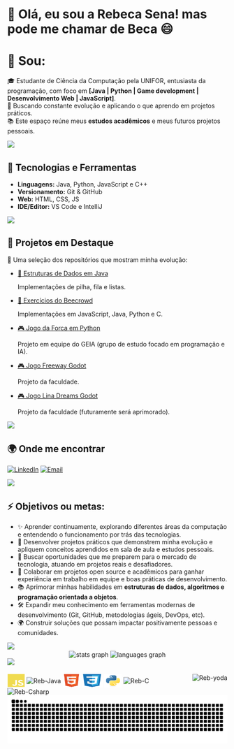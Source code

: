 # 👋 Olá, eu sou a Rebeca Sena! mas pode me chamar de Beca 😄

# 🔭 Sou:
🎓 Estudante de Ciência da Computação pela UNIFOR, entusiasta da programação, com foco em **[Java | Python | Game development | Desenvolvimento Web | JavaScript]**.  
💼 Buscando constante evolução e aplicando o que aprendo em projetos práticos.  
📚 Este espaço reúne meus **estudos acadêmicos** e meus futuros projetos pessoais.

<img src="https://user-images.githubusercontent.com/73097560/115834477-dbab4500-a447-11eb-908a-139a6edaec5c.gif">

## 🔧 Tecnologias e Ferramentas
- **Linguagens:** Java, Python, JavaScript e C++  
- **Versionamento:** Git & GitHub  
- **Web:** HTML, CSS, JS  
- **IDE/Editor:** VS Code e IntelliJ  

<img src="https://user-images.githubusercontent.com/73097560/115834477-dbab4500-a447-11eb-908a-139a6edaec5c.gif">

## 📂 Projetos em Destaque
🌟 Uma seleção dos repositórios que mostram minha evolução:

- [📘 Estruturas de Dados em Java](https://github.com/rebecasena98o/estruturas-de-dados-java)
    
  Implementações de pilha, fila e listas.

- [📘 Exercícios do Beecrowd](https://github.com/rebecasena98o/exercicios-beecrowd)
  
  Implementações em JavaScript, Java, Python e C. 

- [🎮 Jogo da Forca em Python](https://github.com/rebecasena98o/jogo-da-forca-python)
    
  Projeto em equipe do GEIA (grupo de estudo focado em programação e IA).

- [🎮 Jogo Freeway Godot](https://github.com/rebecasena98o/jogo-freeway)
  
  Projeto da faculdade.
  
- [🎮 Jogo Lina Dreams Godot](https://github.com/rebecasena98o/jogo-lina-dreams-godot)
  
  Projeto da faculdade (futuramente será aprimorado).
  
<img src="https://user-images.githubusercontent.com/73097560/115834477-dbab4500-a447-11eb-908a-139a6edaec5c.gif">

## 🌍 Onde me encontrar

[![LinkedIn](https://img.shields.io/badge/LinkedIn-blue?style=for-the-badge&logo=linkedin&logoColor=white)]([https://www.linkedin.com/in/seu-linkedin](https://www.linkedin.com/in/rebeca-sena-3a5b9a371))
[![Email](https://img.shields.io/badge/Email-red?style=for-the-badge&logo=gmail&logoColor=white)](mailto:*r3b3casena@gmail.com)


<img src="https://user-images.githubusercontent.com/73097560/115834477-dbab4500-a447-11eb-908a-139a6edaec5c.gif">

## ⚡ Objetivos ou metas:

- ✨ Aprender continuamente, explorando diferentes áreas da computação e entendendo o funcionamento por trás das tecnologias.  
- 🌱 Desenvolver projetos práticos que demonstrem minha evolução e apliquem conceitos aprendidos em sala de aula e estudos pessoais.  
- 🔭 Buscar oportunidades que me preparem para o mercado de tecnologia, atuando em projetos reais e desafiadores.  
- 🤝 Colaborar em projetos open source e acadêmicos para ganhar experiência em trabalho em equipe e boas práticas de desenvolvimento.  
- 📚 Aprimorar minhas habilidades em **estruturas de dados, algoritmos e programação orientada a objetos**.  
- 🛠️ Expandir meu conhecimento em ferramentas modernas de desenvolvimento (Git, GitHub, metodologias ágeis, DevOps, etc).  
- 🌍 Construir soluções que possam impactar positivamente pessoas e comunidades.  

<img src="https://user-images.githubusercontent.com/73097560/115834477-dbab4500-a447-11eb-908a-139a6edaec5c.gif">
<div align="center">
<div align="center">
  <img src="https://github-readme-stats.vercel.app/api?username=rebecasena98o&show_icons=true&theme=dracula&include_all_commits=true&count_private=true" height="150" alt="stats graph" />
  <img src="https://github-readme-stats.vercel.app/api/top-langs/?username=rebecasena98o&layout=compact&theme=dracula&langs_count=5" height="150" alt="languages graph" />
</div>

</div>

<img src="https://user-images.githubusercontent.com/73097560/115834477-dbab4500-a447-11eb-908a-139a6edaec5c.gif">


<div style="display: inline_block"><br>
<img align="center" alt="Reb-Js" height="30" width="40" src="https://raw.githubusercontent.com/devicons/devicon/master/icons/javascript/javascript-plain.svg">
<img align="center" alt="Reb-Java" height="30" width="40" src="https://cdn.jsdelivr.net/gh/devicons/devicon@latest/icons/java/java-plain.svg">
<img align="center" alt="Reb-HTML" height="30" width="40" src="https://raw.githubusercontent.com/devicons/devicon/master/icons/html5/html5-original.svg">
<img align="center" alt="Reb-CSS" height="30" width="48" src="https://raw.githubusercontent.com/devicons/devicon/master/icons/css3/css3-original.svg">
<img align="center" alt="Reb-Python" height="30" width="40" src="https://raw.githubusercontent.com/devicons/devicon/master/icons/python/python-original.svg">
<img align="center" alt="Reb-C" height="30" width="40" src="https://cdn.jsdelivr.net/gh/devicons/devicon@latest/icons/cplusplus/cplusplus-original.svg" >
<img align="right" alt="Reb-yoda" src="https://cdn.discordapp.com/attachments/795358919417397249/825430589581688872/hi.gif">
<img align="center" alt="Reb-Csharp" height="30" width="40" src="https://cdn.jsdelivr.net/gh/devicons/devicon@latest/icons/godot/godot-original.svg" />
</div>


<div align=center>
  
 <img src="https://raw.githubusercontent.com/rebecasena98o/rebecasena98o/output/snake.svg" alt="Snake animation" />
  
</div>
